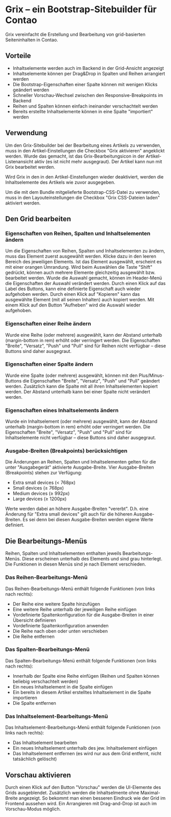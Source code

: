 # Grix – ein Bootstrap-Sitebuilder für Contao


Grix vereinfacht die Erstellung und Bearbeitung von grid-basierten Seiteninhalten in Contao.


## Vorteile
* Inhaltselemente werden auch im Backend in der Grid-Ansicht angezeigt
* Inhaltselemente können per Drag&Drop in Spalten und Reihen arrangiert werden
* Die Bootstrap-Eigenschaften einer Spalte können mit wenigen Klicks geändert werden
* Schneller Vorschau-Wechsel zwischen den Responsive-Breakpoints im Backend
* Reihen und Spalten können einfach ineinander verschachtelt werden
* Bereits erstellte Inhaltselemente können in eine Spalte "importiert" werden


## Verwendung
Um den Grix-Sitebuilder bei der Bearbeitung eines Artikels zu verwenden, muss in den Artikel-Einstellungen die Checkbox "Grix aktivieren" angeklickt werden. Wurde das gemacht, ist das Grix-Bearbeitungsicon in der Artikel-Listenansicht aktiv (es ist nicht mehr ausgegraut). Der Artikel kann nun mit Grix bearbeitet werden. 

Wird Grix in den in den Artikel-Einstellungen wieder deaktiviert, werden die Inhaltselemente des Artikels wie zuvor ausgegeben.

Um die mit dem Bundle mitgelieferte Bootstrap-CSS-Datei zu verwenden, muss in den Layouteinstellungen die Checkbox "Grix CSS-Dateien laden" aktiviert werden.


## Den Grid bearbeiten

### Eigenschaften von Reihen, Spalten und Inhaltselementen ändern
Um die Eigenschaften von Reihen, Spalten und Inhaltselementen zu ändern, muss das Element zuerst ausgewählt werden. Klicke dazu in den leeren Bereich des jeweiligen Elements. Ist das Element ausgewählt, erscheint es mit einer orangen Umrandung. Wird beim Auswählen die Taste "Shift" gedrückt, können auch mehrere Elemente gleichzeitig ausgewählt bzw. bearbeitet werden.
Wurde die Auswahl gemacht, können im Header-Menü die Eigenschaften der Auswahl verändert werden. 
Durch einen Klick auf das Label des Buttons, kann eine definierte Eigenschaft auch wieder aufgehoben werden.
Durch einen Klick auf "Kopieren" kann das ausgewählte Element (mit all seinen Inhalten) auch kopiert werden. Mit einem Klick auf den Button "Aufheben" wird die Auswahl wieder aufgehoben.

### Eigenschaften einer Reihe ändern
Wurde eine Reihe (oder mehrere) ausgewählt, kann der Abstand unterhalb (margin-bottom in rem) erhöht oder verringert werden.
Die Eigenschaften "Breite", "Versatz", "Push" und "Pull" sind für Reihen nicht verfügbar – diese Buttons sind daher ausgegraut.

### Eigenschaften einer Spalte ändern
Wurde eine Spalte (oder mehrere) ausgewählt, können  mit den Plus/Minus-Buttons die Eigenschaften "Breite", "Versatz", "Push" und "Pull" geändert werden. Zusätzlich kann die Spalte mit all ihren Inhaltselementen kopiert werden. Der Abstand unterhalb kann bei einer Spalte nicht verändert werden.

### Eigenschaften eines Inhaltselements ändern
Wurde ein Inhaltselement (oder mehrere) ausgewählt, kann der Abstand unterhalb (margin-bottom in rem) erhöht oder verringert werden.
Die Eigenschaften "Breite", "Versatz", "Push" und "Pull" sind für Inhaltselemente nicht verfügbar – diese Buttons sind daher ausgegraut.

### Ausgabe-Breiten (Breakpoints) berücksichtigen
Die Änderungen an Reihen, Spalten und Inhaltselementen gelten für die unter "Ausgabegerät" aktivierte Ausgabe-Breite. 
Vier Ausgabe-Breiten (Breakpoints) stehen zur Verfügung:
* Extra small devices (< 768px)
* Small devices (≥ 768px)
* Medium devices (≥ 992px)
* Large devices (≥ 1200px)

Werte werden dabei an höhere Ausgabe-Breiten "vererbt". D.h. eine Änderung für "Extra small devices" gilt auch für die höheren Ausgabe-Breiten. Es sei denn bei diesen Ausgabe-Breiten werden eigene Werte definiert.


## Die Bearbeitungs-Menüs 
Reihen, Spalten und Inhaltselementen enthalten jeweils Bearbeitungs-Menüs. Diese erscheinen unterhalb des Elements und sind grau hinterlegt. Die Funktionen in diesen Menüs sind je nach Element verschieden. 

### Das Reihen-Bearbeitungs-Menü
Das Reihen-Bearbeitungs-Menü enthält folgende Funktionen (von links nach rechts):
* Der Reihe eine weitere Spalte hinzufügen
* Eine weitere Reihe unterhalb der jeweiligen Reihe einfügen
* Vordefinierte Spaltenkonfiguration für die Ausgabe-Breiten in einer Übersicht definieren
* Vordefinierte Spaltenkonfiguration anwenden
* Die Reihe nach oben oder unten verschieben
* Die Reihe entfernen

### Das Spalten-Bearbeitungs-Menü
Das Spalten-Bearbeitungs-Menü enthält folgende Funktionen (von links nach rechts):
* Innerhalb der Spalte eine Reihe einfügen (Reihen und Spalten können beliebig verschachtelt werden)
* Ein neues Inhaltselement in die Spalte einfügen
* Ein bereits in diesem Artikel erstelltes Inhaltselement in die Spalte importieren
* Die Spalte entfernen

### Das Inhaltselement-Bearbeitungs-Menü
Das Inhaltselement-Bearbeitungs-Menü enthält folgende Funktionen (von links nach rechts):
* Das Inhaltselement bearbeiten
* Ein neues Inhaltselement unterhalb des jew. Inhaltselement einfügen
* Das Inhaltselement entfernen (es wird nur aus dem Grid entfernt, nicht tatsächlich gelöscht)


## Vorschau aktivieren
Durch einen Klick auf den Button "Vorschau" werden die UI-Elemente des Grids ausgeblendet. Zusätzlich werden die Inhaltselmente ohne Maximal-Breite angezeigt. So bekommt man einen besseren Eindruck wie der Grid im Frontend aussehen wird. Ein Arrangieren mit Drag-and-Drop ist auch im Vorschau-Modus möglich.